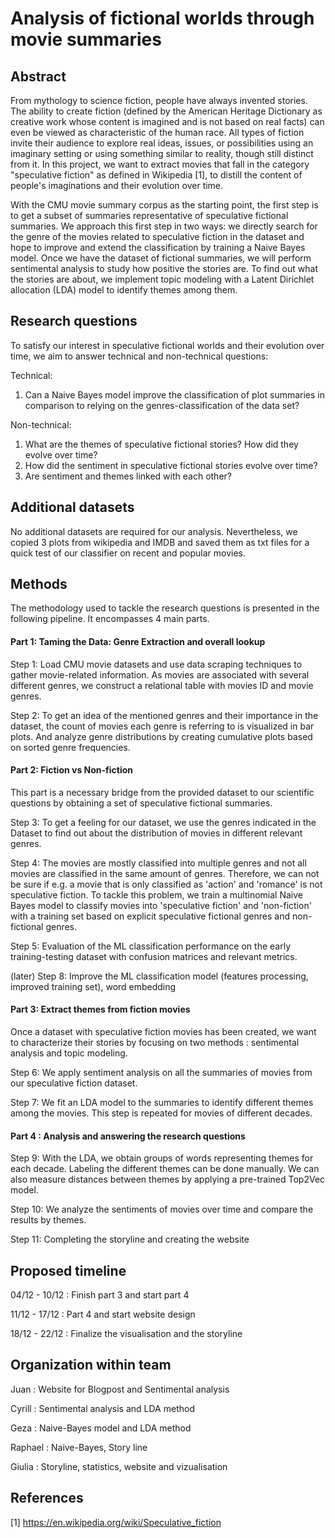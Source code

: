 # Analysis of fictional worlds through movie summaries

## Abstract
From mythology to science fiction, people have always invented stories. The ability to create fiction (defined by the American Heritage Dictionary as creative work whose content is imagined and is not based on real facts) can even be viewed as characteristic of the human race.
All types of fiction invite their audience to explore real ideas, issues, or possibilities using an imaginary setting or using something similar to reality, though still distinct from it. In this project, we want to extract movies that fall in the category "speculative fiction" as defined in Wikipedia [1], to distill the content of people's imaginations and their evolution over time.

With the CMU movie summary corpus as the starting point, the first step is to get a subset of summaries representative of speculative fictional summaries. We approach this first step in two ways: we directly search for the genre of the movies related to speculative fiction in the dataset and hope to improve and extend the classification by training a Naive Bayes model. Once we have the dataset of fictional summaries, we will perform sentimental analysis to study how positive the stories are. To find out what the stories are about, we implement topic modeling with a Latent Dirichlet allocation (LDA) model to identify themes among them.

## Research questions

To satisfy our interest in speculative fictional worlds and their evolution over time, we aim to answer technical and non-technical questions:

Technical:
1. Can a Naive Bayes model improve the classification of plot summaries in comparison to relying on the genres-classification of the data set?

Non-technical:
1. What are the themes of speculative fictional stories? How did they evolve over time?   
2. How did the sentiment in speculative fictional stories evolve over time?   
3. Are sentiment and themes linked with each other?   

## Additional datasets

No additional datasets are required for our analysis.
Nevertheless, we copied 3 plots from wikipedia and IMDB and saved them as txt files for a quick test of our classifier on recent and popular movies.

## Methods

The methodology used to tackle the research questions is presented in the following pipeline. It encompasses 4 main parts.

#### **Part 1: Taming the Data: Genre Extraction and overall lookup**

Step 1: Load CMU movie datasets and use data scraping techniques to gather movie-related information. As movies are associated with several different genres, we construct a relational table with movies ID and movie genres. 

Step 2: To get an idea of the mentioned genres and their importance in the dataset, the count of movies each genre is referring to is visualized in bar plots. And analyze genre distributions by creating cumulative plots based on sorted genre frequencies.


#### **Part 2: Fiction vs Non-fiction**

This part is a necessary bridge from the provided dataset to our scientific questions by obtaining a set of speculative fictional summaries.

Step 3: To get a feeling for our dataset, we use the genres indicated in the Dataset to find out about the distribution of movies in different relevant genres.

Step 4: The movies are mostly classified into multiple genres and not all movies are classified in the same amount of genres. Therefore, we can not be sure if e.g. a movie that is only classified as 'action' and 'romance' is not speculative fiction. To tackle this problem, we train a multinomial Naive Bayes model to classify movies into 'speculative fiction' and 'non-fiction' with a training set based on explicit speculative fictional genres and non-fictional genres.

Step 5: Evaluation of the ML classification performance on the early training-testing dataset with confusion matrices and relevant metrics. 

(later) Step 8: Improve the ML classification model (features processing, improved training set), word embedding

#### **Part 3: Extract themes from fiction movies**

Once a dataset with speculative fiction movies has been created, we want to characterize their stories by focusing on two methods : sentimental analysis and topic modeling.

Step 6: We apply sentiment analysis on all the summaries of movies from our speculative fiction dataset.

Step 7: We fit an LDA model to the summaries to identify different themes among the movies. This step is repeated for movies of different decades.


#### **Part 4 : Analysis and answering the research questions**

Step 9: With the LDA, we obtain groups of words representing themes for each decade. Labeling the different themes can be done manually. We can also measure distances between themes by applying a pre-trained Top2Vec model.

Step 10: We analyze the sentiments of movies over time and compare the results by themes.

Step 11: Completing the storyline and creating the website 

## Proposed timeline

04/12 - 10/12 : Finish part 3 and start part 4

11/12 - 17/12 : Part 4 and start website design

18/12 - 22/12 : Finalize the visualisation and the storyline

## Organization within team

Juan  : Website for Blogpost and Sentimental analysis

Cyrill : Sentimental analysis and LDA method

Geza : Naive-Bayes model and LDA method

Raphael : Naive-Bayes, Story line

Giulia : Storyline, statistics, website and vizualisation


## References
[1] https://en.wikipedia.org/wiki/Speculative_fiction

